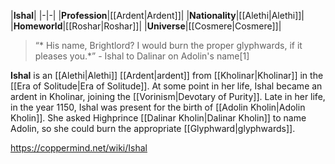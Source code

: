|**Ishal**|
|-|-|
|**Profession**|[[Ardent\|Ardent]]|
|**Nationality**|[[Alethi\|Alethi]]|
|**Homeworld**|[[Roshar\|Roshar]]|
|**Universe**|[[Cosmere\|Cosmere]]|

>“* His name, Brightlord? I would burn the proper glyphwards, if it pleases you.*”
\- Ishal to Dalinar on Adolin's name[1]


**Ishal** is an [[Alethi\|Alethi]] [[Ardent\|ardent]] from [[Kholinar\|Kholinar]] in the [[Era of Solitude\|Era of Solitude]].
At some point in her life, Ishal became an ardent in Kholinar, joining the [[Vorinism\|Devotary of Purity]]. Late in her life, in the year 1150, Ishal was present for the birth of [[Adolin Kholin\|Adolin Kholin]]. She asked Highprince [[Dalinar Kholin\|Dalinar Kholin]] to name Adolin, so she could burn the appropriate [[Glyphward\|glyphwards]].



https://coppermind.net/wiki/Ishal